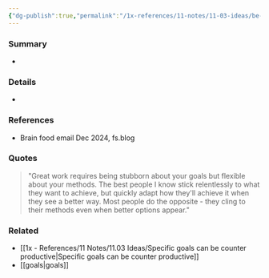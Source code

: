 ```yaml
---
{"dg-publish":true,"permalink":"/1x-references/11-notes/11-03-ideas/be-stubborn-about-your-goals-but-flexible-about-your-methods-sync-conflict-20241230-130617-dh-2-qcw-5/","title":"Be stubborn about your goals but flexible about your methods","created":"2024-12-30T13:05:50.290+03:00","updated":"2024-12-30T13:06:18.068+03:00"}
---
```



### Summary
- 

### Details
- 

### References
- Brain food email Dec 2024, fs.blog

### Quotes
> "Great work requires being stubborn about your goals but flexible about your methods. The best people I know stick relentlessly to what they want to achieve, but quickly adapt how they'll achieve it when they see a better way. Most people do the opposite - they cling to their methods even when better options appear."

### Related
- [[1x - References/11 Notes/11.03 Ideas/Specific goals can be counter productive\|Specific goals can be counter productive]]
- [[goals\|goals]]